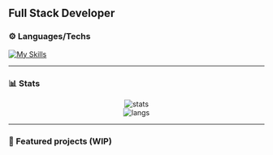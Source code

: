 ## Full Stack Developer

### ⚙️ Languages/Techs 
[![My Skills](https://skillicons.dev/icons?i=java,py,cpp,javascript,nodejs,figma,angular,html,css,androidstudio,azure,docker,jenkins,mysql,ps,powershell,windows,wordpress,webstorm,ubuntu,selenium,idea,bash,arduino,bots)](https://skillicons.dev)

---
### 📊 Stats
<p align="center">
  <img src="https://github-readme-stats.vercel.app/api?username=jchabra69&show_icons=true&theme=radical" alt="stats" />
  <br />
  <img src="https://github-readme-stats.vercel.app/api/top-langs/?username=jchabra69&layout=compact&theme=radical" alt="langs" />
</p>

---


### 📌 Featured projects (WIP)



